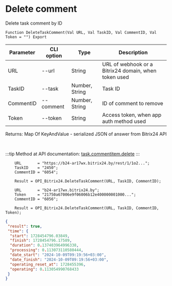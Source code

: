 ﻿---
sidebar_position: 5
---

# Delete comment
 Delete task comment by ID



`Function DeleteTaskComment(Val URL, Val TaskID, Val CommentID, Val Token = "") Export`

  | Parameter | CLI option | Type | Description |
  |-|-|-|-|
  | URL | --url | String | URL of webhook or a Bitrix24 domain, when token used |
  | TaskID | --task | Number, String | Task ID |
  | CommentID | --comment | Number, String | ID of comment to remove |
  | Token | --token | String | Access token, when app auth method used |

  
  Returns:  Map Of KeyAndValue - serialized JSON of answer from Bitrix24 API

<br/>

:::tip
Method at API documentation: [task.commentitem.delete](https://dev.1c-bitrix.ru/rest_help/tasks/task/commentitem/delete.php)
:::
<br/>


```bsl title="Code example"
    URL       = "https://b24-ar17wx.bitrix24.by/rest/1/1o2...";
    TaskID    = "2450";
    CommentID = "6054";

    Result = OPI_Bitrix24.DeleteTaskComment(URL, TaskID, CommentID);

    URL       = "b24-ar17wx.bitrix24.by";
    Token     = "21750a67006e9f06006b12e400000001000...";
    CommentID = "6056";

    Result = OPI_Bitrix24.DeleteTaskComment(URL, TaskID, CommentID, Token);
```
 



```json title="Result"
{
 "result": true,
 "time": {
  "start": 1728454796.03849,
  "finish": 1728454796.17589,
  "duration": 0.137403964996338,
  "processing": 0.113073110580444,
  "date_start": "2024-10-09T09:19:56+03:00",
  "date_finish": "2024-10-09T09:19:56+03:00",
  "operating_reset_at": 1728455396,
  "operating": 0.113054990768433
 }
}
```
